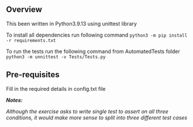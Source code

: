 ## Overview

This been written in Python3.9.13 using unittest library 

To install all dependencies run following command  ``` python3 -m pip install -r requirements.txt ```

To run the tests run the following command from AutomatedTests folder ```python3 -m unnittest -v Tests/Tests.py ```

## Pre-requisites

Fill in the required details in config.txt file 

*__Notes:__*

*Although the exercise asks to write single test to assert on all three conditions, it would make more sense to split into three different test cases*